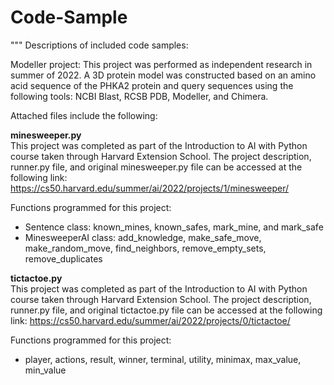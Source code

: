 # Code-Sample

"""
Descriptions of included code samples:

Modeller project:
This project was performed as independent research in summer of 2022. A 3D protein model was constructed based on an amino acid sequence of the PHKA2 protein and query sequences using the following tools: NCBI Blast, RCSB PDB, Modeller, and Chimera.

Attached files include the following:

**minesweeper.py** <br>
This project was completed as part of the Introduction to AI with Python course taken through Harvard Extension School. The project description, runner.py file, and original minesweeper.py file can be accessed at the following link: https://cs50.harvard.edu/summer/ai/2022/projects/1/minesweeper/
 
Functions programmed for this project: 
- Sentence class: known_mines, known_safes, mark_mine, and mark_safe
- MinesweeperAI class: add_knowledge, make_safe_move, make_random_move, find_neighbors, remove_empty_sets, remove_duplicates

**tictactoe.py** <br>
This project was completed as part of the Introduction to AI with Python course taken through Harvard Extension School. The project description, runner.py file, and original tictactoe.py file can be accessed at the following link: https://cs50.harvard.edu/summer/ai/2022/projects/0/tictactoe/
 
Functions programmed for this project:
- player, actions, result, winner, terminal, utility, minimax, max_value, min_value
